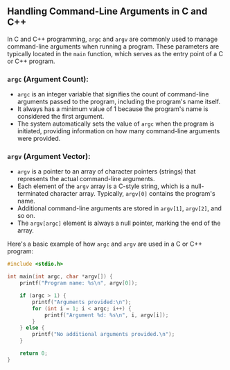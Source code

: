## Handling Command-Line Arguments in C and C++

In C and C++ programming, `argc` and `argv` are commonly used to manage command-line arguments when running a program. These parameters are typically located in the `main` function, which serves as the entry point of a C or C++ program. 

### `argc` (Argument Count):

- `argc` is an integer variable that signifies the count of command-line arguments passed to the program, including the program's name itself.
- It always has a minimum value of 1 because the program's name is considered the first argument.
- The system automatically sets the value of `argc` when the program is initiated, providing information on how many command-line arguments were provided.

### `argv` (Argument Vector):

- `argv` is a pointer to an array of character pointers (strings) that represents the actual command-line arguments.
- Each element of the `argv` array is a C-style string, which is a null-terminated character array. Typically, `argv[0]` contains the program's name.
- Additional command-line arguments are stored in `argv[1]`, `argv[2]`, and so on.
- The `argv[argc]` element is always a null pointer, marking the end of the array.

Here's a basic example of how `argc` and `argv` are used in a C or C++ program:

```c
#include <stdio.h>

int main(int argc, char *argv[]) {
    printf("Program name: %s\n", argv[0]);

    if (argc > 1) {
        printf("Arguments provided:\n");
        for (int i = 1; i < argc; i++) {
            printf("Argument %d: %s\n", i, argv[i]);
        }
    } else {
        printf("No additional arguments provided.\n");
    }

    return 0;
}

